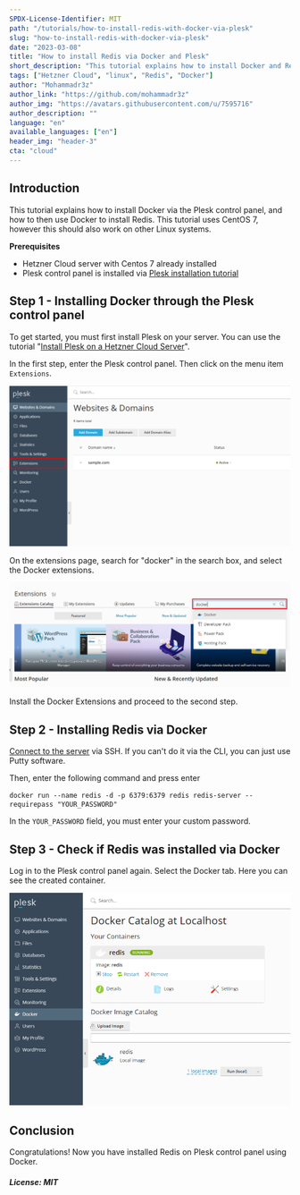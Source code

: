 ```yaml
---
SPDX-License-Identifier: MIT
path: "/tutorials/how-to-install-redis-with-docker-via-plesk"
slug: "how-to-install-redis-with-docker-via-plesk"
date: "2023-03-08"
title: "How to install Redis via Docker and Plesk"
short_description: "This tutorial explains how to install Docker and Redis via the Plesk control panel."
tags: ["Hetzner Cloud", "linux", "Redis", "Docker"]
author: "Mohammadr3z"
author_link: "https://github.com/mohammadr3z"
author_img: "https://avatars.githubusercontent.com/u/7595716"
author_description: ""
language: "en"
available_languages: ["en"]
header_img: "header-3"
cta: "cloud"
---
```


## Introduction

This tutorial explains how to install Docker via the Plesk control panel, and how to then use Docker to install Redis. This tutorial uses CentOS 7, however this should also work on other Linux systems.

**Prerequisites**

* Hetzner Cloud server with Centos 7 already installed
* Plesk control panel is installed via [Plesk installation tutorial](https://community.hetzner.com/tutorials/install-plesk-cloud-server)

## Step 1 - Installing Docker through the Plesk control panel

To get started, you must first install Plesk on your server. You can use the tutorial "[Install Plesk on a Hetzner Cloud Server](https://community.hetzner.com/tutorials/install-plesk-cloud-server)".

In the first step, enter the Plesk control panel. Then click on the menu item `Extensions`.

![alt text](./images/extesion-tab.png "Logo Title Text 1")

On the extensions page, search for "docker" in the search box, and select the Docker extensions.

![alt text](./images/docker-extensions.png "Logo Title Text 1")

Install the Docker Extensions and proceed to the second step.

## Step 2 - Installing Redis via Docker

[Connect to the server](https://docs.hetzner.com/cloud/servers/getting-started/connecting-to-the-server) via SSH. If you can't do it via the CLI, you can just use Putty software.

Then, enter the following command and press enter

```console
docker run --name redis -d -p 6379:6379 redis redis-server --requirepass "YOUR_PASSWORD"
```

In the `YOUR_PASSWORD` field, you must enter your custom password.

## Step 3 - Check if Redis was installed via Docker

Log in to the Plesk control panel again. Select the Docker tab. Here you can see the created container.

![alt text](./images/redis-docker.png "Logo Title Text 1")

## Conclusion

Congratulations! Now you have installed Redis on Plesk control panel using Docker.

##### License: MIT

<!--

Contributor's Certificate of Origin

By making a contribution to this project, I certify that:

(a) The contribution was created in whole or in part by me and I have
    the right to submit it under the license indicated in the file; or

(b) The contribution is based upon previous work that, to the best of my
    knowledge, is covered under an appropriate license and I have the
    right under that license to submit that work with modifications,
    whether created in whole or in part by me, under the same license
    (unless I am permitted to submit under a different license), as
    indicated in the file; or

(c) The contribution was provided directly to me by some other person
    who certified (a), (b) or (c) and I have not modified it.

(d) I understand and agree that this project and the contribution are
    public and that a record of the contribution (including all personal
    information I submit with it, including my sign-off) is maintained
    indefinitely and may be redistributed consistent with this project
    or the license(s) involved.

Signed-off-by: Mohammadreza ahm <mohammadr3z@icloud.com>

-->


